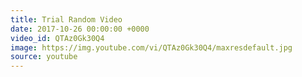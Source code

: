 ```yaml
---
title: Trial Random Video
date: 2017-10-26 00:00:00 +0000
video_id: QTAz0Gk30Q4
image: https://img.youtube.com/vi/QTAz0Gk30Q4/maxresdefault.jpg
source: youtube
---
```

